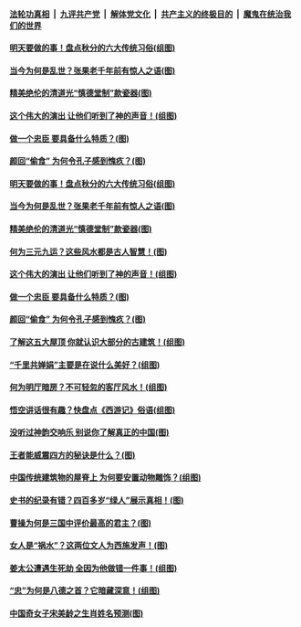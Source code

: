 ####  [法轮功真相](../../../../basic/blob/master/README.md?t=09221213) &nbsp;|&nbsp; [九评共产党](../../../../9ping.md/blob/master/README.md?t=09221213) &nbsp;|&nbsp; [解体党文化](../../../../jtdwh.md/blob/master/README.md?t=09221213)  &nbsp;|&nbsp; [共产主义的终极目的](../../../../gczydzjmd.md/blob/master/README.md?t=09221213) &nbsp;|&nbsp; [魔鬼在统治我们的世界](../../../../mgztzwmdsj.md/blob/master/README.md?t=09221213) 

#### [明天要做的事！盘点秋分的六大传统习俗(组图)](../pages/p7/907100.md?t=09221213) 

#### [当今为何是乱世？张果老千年前有惊人之语(图)](../pages/p7/907732.md?t=09221213) 

#### [精美绝伦的清道光“慎德堂制”款瓷器(图)](../pages/p7/907390.md?t=09221213) 

#### [这个伟大的演出 让他们听到了神的声音！(组图)](../pages/p7/908076.md?t=09221213) 

#### [做一个忠臣 要具备什么特质？(图)](../pages/p7/906864.md?t=09221213) 

#### [颜回“偷食” 为何令孔子感到愧疚？(图)](../pages/p7/907860.md?t=09221213) 

#### [明天要做的事！盘点秋分的六大传统习俗(组图)](../pages/p7/907100.md?t=09221213) 

#### [当今为何是乱世？张果老千年前有惊人之语(图)](../pages/p7/907732.md?t=09221213) 

#### [精美绝伦的清道光“慎德堂制”款瓷器(图)](../pages/p7/907390.md?t=09221213) 

#### [何为三元九运？这些风水都是古人智慧！(图)](../pages/p7/887486.md?t=09221213) 

#### [这个伟大的演出 让他们听到了神的声音！(组图)](../pages/p7/908076.md?t=09221213) 

#### [做一个忠臣 要具备什么特质？(图)](../pages/p7/906864.md?t=09221213) 

#### [颜回“偷食” 为何令孔子感到愧疚？(图)](../pages/p7/907860.md?t=09221213) 

#### [了解这五大屋顶 你就认识大部分的古建筑！(组图)](../pages/p7/907315.md?t=09221213) 

#### [“千里共婵娟”主要是在说什么美好？(组图)](../pages/p7/907434.md?t=09221213) 

#### [何为明厅暗房？不可轻忽的客厅风水！(组图)](../pages/p7/887512.md?t=09221213) 

#### [悟空讲话很有趣？快盘点《西游记》俗语(组图)](../pages/p7/907421.md?t=09221213) 

#### [没听过神韵交响乐 别说你了解真正的中国(图)](../pages/p7/907936.md?t=09221213) 

#### [王者能威震四方的秘诀是什么？(图)](../pages/p7/906793.md?t=09221213) 

#### [中国传统建筑物的屋脊上 为何要安置动物雕饰？(组图)](../pages/p7/906541.md?t=09221213) 

#### [史书的纪录有错？四百多岁“绿人”展示真相！(图)](../pages/p7/906174.md?t=09221213) 

#### [曹操为何是三国中评价最高的君主？(图)](../pages/p7/905786.md?t=09221213) 

#### [女人是“祸水”？这两位文人为西施发声！(图)](../pages/p7/907724.md?t=09221213) 

#### [姜太公遭遇生死劫 全因为他做错一件事！(组图)](../pages/p7/895226.md?t=09221213) 

#### [“忠”为何是八德之首？它暗藏深意！(组图)](../pages/p7/907106.md?t=09221213) 

#### [中国奇女子宋美龄之生肖姓名预测(图)](../pages/p7/906542.md?t=09221213) 

